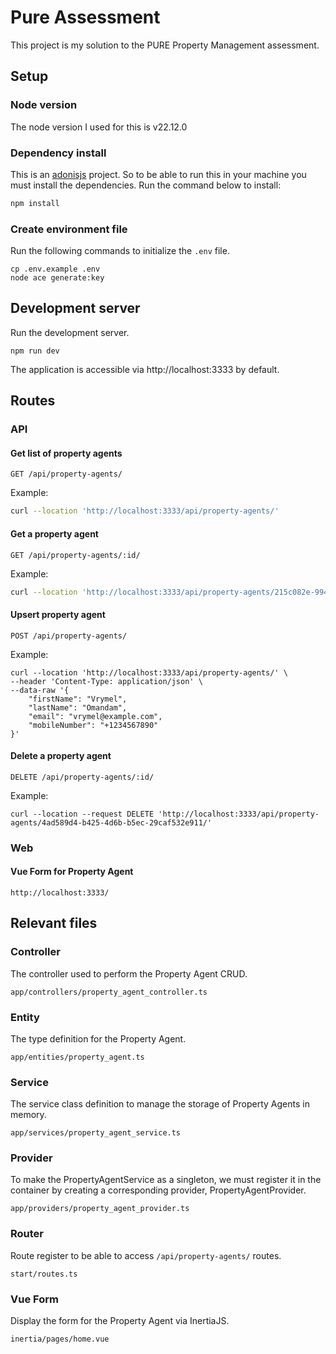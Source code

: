 # Pure Assessment

This project is my solution to the PURE Property Management assessment.

## Setup

### Node version

The node version I used for this is v22.12.0

### Dependency install

This is an [adonisjs](https://adonisjs.com/) project. So to be able to run this in your machine you must install the dependencies. Run the command below to install:

```bash
npm install
```

### Create environment file

Run the following commands to initialize the `.env` file.

```
cp .env.example .env
node ace generate:key
```

## Development server

Run the development server.

```
npm run dev
```

The application is accessible via http://localhost:3333 by default.


## Routes

### API

#### Get list of property agents

`GET /api/property-agents/`

Example:

```bash
curl --location 'http://localhost:3333/api/property-agents/'
```

#### Get a property agent

`GET /api/property-agents/:id/`

Example:

```bash
curl --location 'http://localhost:3333/api/property-agents/215c082e-9943-40dc-a94b-0221fe5374d1/'
```

#### Upsert property agent

`POST /api/property-agents/`

Example:

```
curl --location 'http://localhost:3333/api/property-agents/' \
--header 'Content-Type: application/json' \
--data-raw '{
    "firstName": "Vrymel",
    "lastName": "Omandam",
    "email": "vrymel@example.com",
    "mobileNumber": "+1234567890"
}'
```

#### Delete a property agent

`DELETE /api/property-agents/:id/`

Example:

```
curl --location --request DELETE 'http://localhost:3333/api/property-agents/4ad589d4-b425-4d6b-b5ec-29caf532e911/'
```

### Web

#### Vue Form for Property Agent

```
http://localhost:3333/
```

## Relevant files

### Controller

The controller used to perform the Property Agent CRUD.

```
app/controllers/property_agent_controller.ts
```

### Entity

The type definition for the Property Agent.

```
app/entities/property_agent.ts
```

### Service

The service class definition to manage the storage of Property Agents in memory.

```
app/services/property_agent_service.ts
```

### Provider

To make the PropertyAgentService as a singleton, we must register it in the container by creating a corresponding provider, PropertyAgentProvider.

```
app/providers/property_agent_provider.ts
```

### Router

Route register to be able to access `/api/property-agents/` routes.

```
start/routes.ts
```

### Vue Form

Display the form for the Property Agent via InertiaJS.

```
inertia/pages/home.vue
```